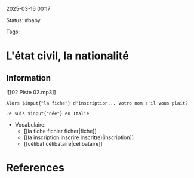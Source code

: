 2025-03-16 00:17

Status: #baby 

Tags:


# L'état civil, la nationalité

## Information

![[02 Piste 02.mp3]]

```exercise
Alors $input{"la fiche"} d'inscription... Votro nom s'il vous plait?

Je suis $input{"née"} en Italie
```










- Vocabulaire:
	- [[la fiche fichier ficher|fiche]]
	- [[la inscription inscrire inscrit(e)|inscription]]
	- [[célibat célibataire|célibataire]] 




















# References